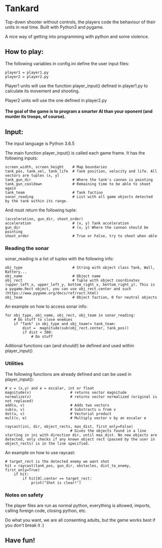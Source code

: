 # Tankard
Top-down shooter without controls, the players code the behaviour of their units in real time. Built with Python3 and pygame.

A nice way of getting into programming with python and some violence.

## How to play:

The following variables in config.ini define the user input files:

```
player1 = player1.py
player2 = player2.py
```

Player1 units will use the function player_input() defined in player1.py to calculate its movement and shooting.

Player2 units will use the one defined in player2.py

#### The goal of the game is to program a smarter AI than your oponent (and murder its troops, of course).


## Input:

The input language is Python 3.6.5

The main function player_input() is called each game frame.
It has the following inputs:

```
screen_width, screen_height    # Map boundaries
tank_pos, tank_vel, tank_life  # Tank position, velocity and life. All vectors are tuples (x, y)
tank_gun_dir                   # Where the tank's cannon is pointing
tank_gun_cooldown              # Remaining time to be able to shoot again
tank_team                      # Tank faction
sonar_reading                  # List with all game objects detected by the tank within its range.
```   
And must return the following tuple:

```   
(acceleration, gun_dir, shoot_order)
acceleration                   # (x, y) Tank acceleration
gun_dir                        # (x, y) Where the cannon should be pointing 
shoot_order                    # True or False, try to shoot when able
```   

### Reading the sonar
sonar_reading is a list of tuples with the following info:    
```   
obj_type                       # String with object class Tank, Wall, Battery... 
obj_name                       # Object name
obj_rect                       # Tuple with object coordinates (upper_left_x, upper_left_y, bottom_right_x, bottom_right_y). This is a pygame.Rect object, you can use obj_rect.center and such (https://www.pygame.org/docs/ref/rect.html)
obj_team                       # Object faction, 0 for neutral objects
```   

An example on how to access sonar info:
```   
for obj_type, obj_name, obj_rect, obj_team in sonar_reading:
    # Do stuff to close enemies
    if "Tank" in obj_type and obj_team!= tank_team:
        dist =  magnitude(sub(obj_rect.center, tank_pos))
        if dist < 300:
            # Do stuff
```   

Aditional functions can (and should!) be defined and used within player_input()

### Utilities
The following functions are already defined and can be used in player_input():

```   
# v = (x,y) and e = escalar, int or float
magnitude(v)                  # returns vector magnitude
normalize(v)                  # returns vector normalized (original is not replaced)
add(u, v)                     # Adds two vectors
sub(u, v)                     # Substracts u from v
dot(u, v)                     # Vectorial product
mult(v, e)                    # Multiply vector v by an escalar e

raycast(ini, dir, object_rects, max_dist, first_only=False)
                              # Gives the objects found in a line starting in ini with direction dir, until max_dist. No new objects are detected, only checks if any known object rect (passed by the user in object_rects) is in the line specified.
```
An example on how to use raycast:
```
# target_rect is the detected enemy we want shot
hit = raycast(tank_pos, gun_dir, obstacles, dist_to_enemy, first_only=True)
    if hit:
        if hit[0].center == target_rect:
            print("Shot is clear!")
```
### Notes on safety
The player files are run as normal python, everything is allowed, imports, calling foreign code, closing python, etc.

Do what you want, we are all consenting adults, but the game works best if you don't break it :)

## Have fun!
